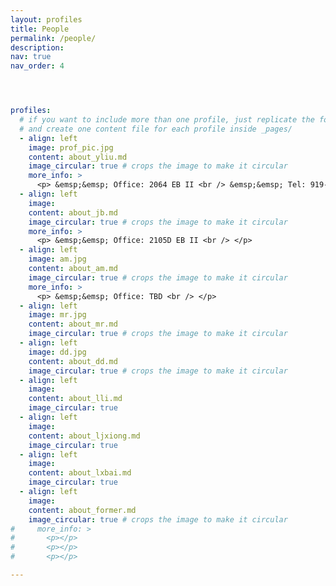 ```yaml
---
layout: profiles
title: People
permalink: /people/
description: 
nav: true
nav_order: 4




profiles:
  # if you want to include more than one profile, just replicate the following block
  # and create one content file for each profile inside _pages/
  - align: left
    image: prof_pic.jpg
    content: about_yliu.md
    image_circular: true # crops the image to make it circular
    more_info: >
      <p> &emsp;&emsp; Office: 2064 EB II <br /> &emsp;&emsp; Tel: 919-515-7360</p>
  - align: left
    image: 
    content: about_jb.md
    image_circular: true # crops the image to make it circular
    more_info: >
      <p> &emsp;&emsp; Office: 2105D EB II <br /> </p>
  - align: left
    image: am.jpg
    content: about_am.md
    image_circular: true # crops the image to make it circular
    more_info: >
      <p> &emsp;&emsp; Office: TBD <br /> </p>
  - align: left
    image: mr.jpg
    content: about_mr.md
    image_circular: true # crops the image to make it circular
  - align: left
    image: dd.jpg
    content: about_dd.md
    image_circular: true # crops the image to make it circular
  - align: left
    image: 
    content: about_lli.md
    image_circular: true
  - align: left
    image: 
    content: about_ljxiong.md
    image_circular: true
  - align: left
    image: 
    content: about_lxbai.md
    image_circular: true
  - align: left
    image: 
    content: about_former.md
    image_circular: true # crops the image to make it circular
#     more_info: >
#       <p></p>
#       <p></p>
#       <p></p>

---
```


